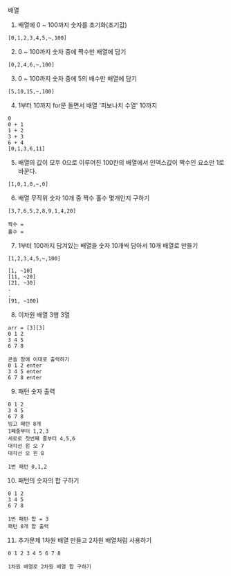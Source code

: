 배열

01. 배열에 0 ~ 100까지 숫자를 초기화(초기값)
```
[0,1,2,3,4,5,~,100]
```

02. 0 ~ 100까지 숫자 중에 짝수만 배열에 담기 
```
[0,2,4,6,~,100]
```

03. 0 ~ 100까지 숫자 중에 5의 배수만 배열에 담기
```
[5,10,15,~,100]
```

04. 1부터 10까지 for문 돌면서 배열 '피보나치 수열' 10까지

```
0
0 + 1
1 + 2
3 + 3
6 + 4
[0,1,3,6,11]
```
05. 배열의 값이 모두 0으로 이루어진 100칸의 배열에서
    인덱스값이 짝수인 요소만 1로 바꾼다.
```
[1,0,1,0,~,0]
```

06. 배열 무작위 숫자 10개 중 짝수 홀수 몇개인지 구하기
```
[3,7,6,5,2,8,9,1,4,20]

짝수 = 
홀수 =
```

07. 1부터 100까지 담겨있는 배열을 숫자 10개씩 담아서 10개 배열로 만들기
```
[1,2,3,4,5,~,100]

[1, ~10]
[11, ~20]
[21, ~30]
.
.
[91, ~100]
```

08. 이차원 배열 3행 3열
```
arr = [3][3]
0 1 2
3 4 5
6 7 8

콘솔 창에 이대로 출력하기
0 1 2 enter
3 4 5 enter
6 7 8 enter
```

09. 패턴 숫자 출력
```
0 1 2
3 4 5
6 7 8
빙고 패턴 8개
1째줄부터 1,2,3
세로로 첫번쨰 줄부터 4,5,6
대각선 왼 오 7
대각선 오 왼 8

1번 패턴 0,1,2
```

10. 패턴의 숫자의 합 구하기
```
0 1 2
3 4 5
6 7 8

1번 패턴 합 = 3
패턴 8개 합 출력
```

11. 추가문제 1차원 배열 만들고 2차원 배열처럼 사용하기 
```
0 1 2 3 4 5 6 7 8

1차원 배열로 2차원 배열 합 구하기

```